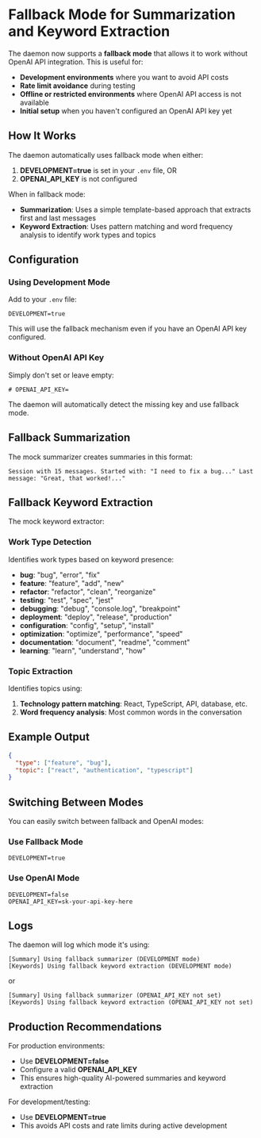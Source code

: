 # Fallback Mode for Summarization and Keyword Extraction

The daemon now supports a **fallback mode** that allows it to work without OpenAI API integration. This is useful for:

- **Development environments** where you want to avoid API costs
- **Rate limit avoidance** during testing
- **Offline or restricted environments** where OpenAI API access is not available
- **Initial setup** when you haven't configured an OpenAI API key yet

## How It Works

The daemon automatically uses fallback mode when either:

1. **DEVELOPMENT=true** is set in your `.env` file, OR
2. **OPENAI_API_KEY** is not configured

When in fallback mode:
- **Summarization**: Uses a simple template-based approach that extracts first and last messages
- **Keyword Extraction**: Uses pattern matching and word frequency analysis to identify work types and topics

## Configuration

### Using Development Mode

Add to your `.env` file:

```env
DEVELOPMENT=true
```

This will use the fallback mechanism even if you have an OpenAI API key configured.

### Without OpenAI API Key

Simply don't set or leave empty:

```env
# OPENAI_API_KEY=
```

The daemon will automatically detect the missing key and use fallback mode.

## Fallback Summarization

The mock summarizer creates summaries in this format:

```
Session with 15 messages. Started with: "I need to fix a bug..." Last message: "Great, that worked!..."
```

## Fallback Keyword Extraction

The mock keyword extractor:

### Work Type Detection
Identifies work types based on keyword presence:
- **bug**: "bug", "error", "fix"
- **feature**: "feature", "add", "new"
- **refactor**: "refactor", "clean", "reorganize"
- **testing**: "test", "spec", "jest"
- **debugging**: "debug", "console.log", "breakpoint"
- **deployment**: "deploy", "release", "production"
- **configuration**: "config", "setup", "install"
- **optimization**: "optimize", "performance", "speed"
- **documentation**: "document", "readme", "comment"
- **learning**: "learn", "understand", "how"

### Topic Extraction
Identifies topics using:
1. **Technology pattern matching**: React, TypeScript, API, database, etc.
2. **Word frequency analysis**: Most common words in the conversation

## Example Output

```json
{
  "type": ["feature", "bug"],
  "topic": ["react", "authentication", "typescript"]
}
```

## Switching Between Modes

You can easily switch between fallback and OpenAI modes:

### Use Fallback Mode
```env
DEVELOPMENT=true
```

### Use OpenAI Mode
```env
DEVELOPMENT=false
OPENAI_API_KEY=sk-your-api-key-here
```

## Logs

The daemon will log which mode it's using:

```
[Summary] Using fallback summarizer (DEVELOPMENT mode)
[Keywords] Using fallback keyword extraction (DEVELOPMENT mode)
```

or

```
[Summary] Using fallback summarizer (OPENAI_API_KEY not set)
[Keywords] Using fallback keyword extraction (OPENAI_API_KEY not set)
```

## Production Recommendations

For production environments:
- Use **DEVELOPMENT=false**
- Configure a valid **OPENAI_API_KEY**
- This ensures high-quality AI-powered summaries and keyword extraction

For development/testing:
- Use **DEVELOPMENT=true**
- This avoids API costs and rate limits during active development
